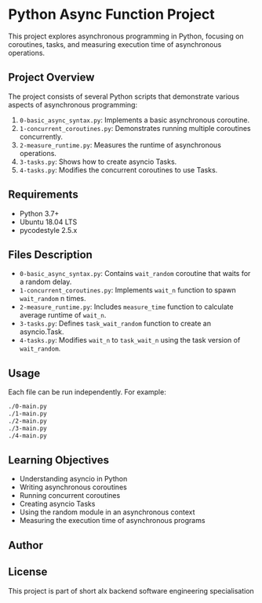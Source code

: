 # Python Async Function Project

This project explores asynchronous programming in Python, focusing on coroutines, tasks, and measuring execution time of asynchronous operations.

## Project Overview

The project consists of several Python scripts that demonstrate various aspects of asynchronous programming:

1. `0-basic_async_syntax.py`: Implements a basic asynchronous coroutine.
2. `1-concurrent_coroutines.py`: Demonstrates running multiple coroutines concurrently.
3. `2-measure_runtime.py`: Measures the runtime of asynchronous operations.
4. `3-tasks.py`: Shows how to create asyncio Tasks.
5. `4-tasks.py`: Modifies the concurrent coroutines to use Tasks.

## Requirements

- Python 3.7+
- Ubuntu 18.04 LTS
- pycodestyle 2.5.x

## Files Description

- `0-basic_async_syntax.py`: Contains `wait_random` coroutine that waits for a random delay.
- `1-concurrent_coroutines.py`: Implements `wait_n` function to spawn `wait_random` n times.
- `2-measure_runtime.py`: Includes `measure_time` function to calculate average runtime of `wait_n`.
- `3-tasks.py`: Defines `task_wait_random` function to create an asyncio.Task.
- `4-tasks.py`: Modifies `wait_n` to `task_wait_n` using the task version of `wait_random`.

## Usage

Each file can be run independently. For example:

```bash
./0-main.py
./1-main.py
./2-main.py
./3-main.py
./4-main.py
```

## Learning Objectives

- Understanding asyncio in Python
- Writing asynchronous coroutines
- Running concurrent coroutines
- Creating asyncio Tasks
- Using the random module in an asynchronous context
- Measuring the execution time of asynchronous programs

## Author

<Victor paul>

## License

This project is part of short alx backend software engineering specialisation
